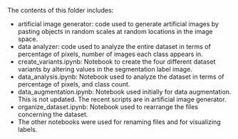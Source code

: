 The contents of this folder includes:
* artificial image generator: code used to generate artificial images by pasting objects in random scales at random locations in the image space.
* data analyzer: code used to analyze the entire dataset in terms of percentage of pixels, number of images each class appears in.
* create_variants.ipynb: Notebook to create the four different dataset variants by altering values in the segmentation label image.
* data_analysis.ipynb: Notebook used to analyze the dataset in terms of percentage of pixels, and class count.
* data_augmentation.ipynb: Notebook used initially for data augmentation. This is not updated. The recent scripts are in artificial image generator.
* organize_dataset.ipynb: Notebook used to rearrange the files concerning the dataset.
* The other notebooks were used for renaming files and for visualizing labels.